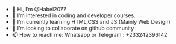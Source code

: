 - 👋 Hi, I’m @Habel2077
- 👀 I’m interested in coding and developer courses.
- 🌱 I’m currently learning HTML,CSS and JS.(Mainly Web Design)
- 💞️ I’m looking to collaborate on github community
- 📫 How to reach me:
Whatsapp or Telegram : +233242396142
<!---
Habel2077/Habel2077 is a ✨ special ✨ repository because its `README.md` (this file) appears on your GitHub profile.
You can click the Preview link to take a look at your changes.
--->
